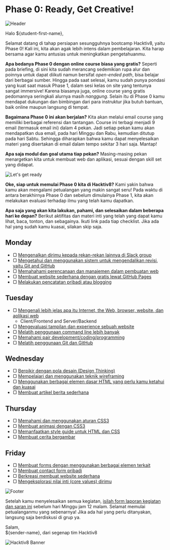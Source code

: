 # Phase 0: Ready, Get Creative!

![Header](images/header.png)

Halo ${student-first-name},

Selamat datang di tahap persiapan sesungguhnya bootcamp Hacktiv8, yaitu Phase 0! Kali ini, kita akan agak lebih intens dalam pembelajaran. Kita harap bersama agar kamu antusias untuk meningkatkan pengetahuanmu.

**Apa bedanya Phase 0 dengan online course biasa yang gratis?** Seperti pada briefing, di sini kita sudah merancang sedemikian rupa alur dan poinnya untuk dapat diikuti namun bersifat _open-ended path_, bisa belajar dari berbagai sumber. Hingga pada saat selesai, kamu sudah punya pondasi yang kuat saat masuk Phase 1, dalam sesi kelas on site yang tentunya sangat immersive! Karena biasanya juga, online course yang gratis pedomannya seringkali alurnya masih  _nanggung_. Selain itu di Phase 0 kamu mendapat dukungan dan bimbingan dari para instruktur jika butuh bantuan, baik online maupun langsung di tempat.

**Bagaimana Phase 0 ini akan berjalan?** Kita akan melalui email course yang memiliki berbagai referensi dan tantangan. Course ini terbagi menjadi 9 email (termasuk email ini) dalam 4 pekan. Jadi setiap pekan kamu akan mendapatkan dua email, pada hari Minggu dan Rabu, kemudian ditutup pada hari Sabtu. Sehingga diharapkan bahwa kamu dapat menyelesaikan materi yang disertakan di email dalam tempo sekitar 3 hari saja. Mantap!

**Apa saja modul dan goal utama tiap pekan?** Masing-masing pekan menargetkan kita untuk membuat web dan aplikasi, sesuai dengan skill set yang didapat.

![Let's get ready](images/ready.png)

**Oke, siap untuk memulai Phase 0 kita di Hacktiv8?** Kami yakin bahwa kamu akan mengalami petualangan yang makin sangat seru! Pada waktu di antara berakhirnya Phase 0 dan sebelum dimulainya Phase 1, kita akan melakukan evaluasi terhadap ilmu yang telah kamu dapatkan.

**Apa saja yang akan kita lakukan, pahami, dan selesaikan dalam beberapa hari ke depan?** Berikut aktifitas dan materi inti yang telah yang dapat kamu lihat, baca, tonton, dan sebagainya. Ikuti link pada tiap checklist. Jika ada hal yang sudah kamu kuasai, silakan skip saja.

## Monday

- ▢ [Mengenalkan dirimu kepada rekan-rekan lainnya di Slack group](week-1/introduce-yourself.md)
- ▢ [Mengetahui dan menggunakan sistem untuk mengendalikan revisi, yaitu Git and GitHub](week-1/git-github-basics.md)
- ▢ [Memahahami perencanaan dan manajemen dalam pembuatan web](week-1/web-planning.md)
- ▢ [Membuat website sederhana dengan gratis lewat GitHub Pages](week-1/github-pages.md)
- ▢ [Melakukan pencatatan pribadi atau blogging](week-1/blogging.md)

## Tuesday

- ▢ [Mengenali lebih jelas apa itu Internet, the Web, browser, website, dan aplikasi web](week-1/internet-web.md)
  - Client/Frontend and Server/Backend
- ▢ [Mengevaluasi tampilan dan experience sebuah website](week-1/website-evaluation.md)
- ▢ [Melatih penggunaan command line lebih banyak](week-1/command-line-practice.md)
- ▢ [Memahami pair development/coding/programming](week-1/pair-programming.md)
- ▢ [Melatih penggunaan Git dan GitHub](week-1/git-github-practice.md)

## Wednesday

- ▢ [Berpikir dengan pola desain (Design Thinking)](week-1/design-thinking.md)
- ▢ [Mempelajari dan menggunakan teknik wireframing](week-1/wireframing.md)
- ▢ [Menggunakan berbagai elemen dasar HTML yang perlu kamu ketahui dan kuasai](week-1/html5-elements.md)
- ▢ [Membuat artikel berita sederhana](week-1/html5-news-article.md)

## Thursday

- ▢ [Memahami dan menggunakan aturan CSS3](week-1/css3-rules.md)
- ▢ [Membuat animasi dengan CSS3](week-1/css3-animations.md)
- ▢ [Memanfaatkan style guide untuk HTML dan CSS](week-1/html-css-style-guide.md)
- ▢ [Membuat cerita bergambar](week-1/css3-story-with-images.md)

## Friday

- ▢ [Membuat forms dengan menggunakan berbagai elemen terkait](week-1/html5-forms.md)
- ▢ [Membuat contact form pribadi](week-1/contact-form.md)
- ▢ [Berkreasi membuat website sederhana](week-1/website-creation.md)
- ▢ [Mengeksplorasi nilai inti (core values) dirimu](week-1/core-values.md)

![Footer](images/footer.png)

Setelah kamu menyelesaikan semua kegiatan, [isilah form laporan kegiatan dan saran ini](http://) sebelum hari Minggu jam 12 malam. Selamat memulai petualanganmu yang sebenarnya! Jika ada hal yang perlu ditanyakan, langsung saja berdiskusi di grup ya.

Salam,  
${sender-name}, dari segenap tim Hacktiv8

![Hacktiv8 Banner](images/hacktiv8-banner.png)
